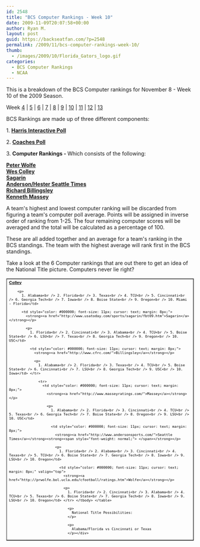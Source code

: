 ```yaml
---
id: 2548
title: "BCS Computer Rankings - Week 10"
date: 2009-11-09T20:07:58+00:00
author: Ryan M.
layout: post
guid: https://backseatfan.com/?p=2548
permalink: /2009/11/bcs-computer-rankings-week-10/
thumb:
  - /images/2009/10/Florida_Gators_logo.gif
categories:
  - BCS Computer Rankings
  - NCAA
---
```


<div class="entry">
  <p>
    This is a breakdown of the BCS Computer rankings for November 8 - Week 10 of the 2009 Season.
  </p>

  <p>
    Week <a href="https://backseatfan.com/index.php/2009/10/bcs-computer-rankings">4</a> | <a href="https://backseatfan.com/index.php/2009/10/bcs-computer-rankings-week-5/">5</a> | <a href="https://backseatfan.com/index.php/2009/10/bcs-computer-rankings-week-6/">6</a> | <a href="https://backseatfan.com/index.php/2009/10/bcs-computer-rankings-week-7/">7</a> | <a href="https://backseatfan.com/index.php/2009/10/bcs-computer-rankings-week-8">8</a> | <a href="https://backseatfan.com/index.php/2009/11/bcs-computer-rankings-week-9/ ">9</a> | <a href="https://backseatfan.com/index.php/2009/11/bcs-computer-rankings-week-10/">10</a> | <a href="https://backseatfan.com/index.php/2009/11/bcs-computer-rankings-week-11/">11</a> | <a href="https://backseatfan.com/index.php/2009/11/bcs-computer-rankings-week-12/">12</a> | <a href="https://backseatfan.com/index.php/2009/11/bcs-computer-rankings-week-13/">13</a>
  </p>

  <p>
    BCS Rankings are made up of three different components:
  </p>

  <p>
    1. <strong><a href="http://espn.go.com/college-football/rankings/_/poll/5">Harris Interactive Poll</a></strong>
  </p>

  <p>
    2. <strong><a href="http://espn.go.com/college-football/rankings/_/poll/2">Coaches Poll</a></strong>
  </p>

  <p>
    3. <strong>Computer Rankings - </strong>Which consists of the following:
  </p>

  <p>
    <strong><a href="http://prwolfe.bol.ucla.edu/cfootball/ratings.htm">Peter Wolfe</a></strong><br /> <a href="http://www.colleyrankings.com/"><strong>Wes Colley</strong></a><br /> <strong><a href="http://www.usatoday.com/sports/sagarin/fbt09.htm">Sagarin</a></strong><br /> <strong><a href="http://www.andersonsports.com/">Anderson/Hester Seattle Times</a></strong><br /> <strong><a href="http://www.cfrc.com/">Richard Billingsley</a></strong><br /> <strong><a href="http://www.masseyratings.com/">Kenneth Massey</a></strong>
  </p>

  <p>
    A team's highest and lowest computer ranking will be discarded from figuring a team's computer poll average. Points will be assigned in inverse order of ranking from 1-25. The four remaining computer scores will be averaged and the total will be calculated as a percentage of 100.
  </p>

  <p>
    These are all added together and an average for a team's ranking in the BCS standings. The team with the highest average will rank first in the BCS standings.
  </p>

  <p>
    Take a look at the 6 Computer rankings that are out there to get an idea of the National Title picture. Computers never lie right?
  </p>

  <table style="cursor: default;" border="1" cellspacing="0" cellpadding="4">
    <tr>
      <td style="color: #000000; font-size: 11px; cursor: text; margin: 8px;">
        <strong><a href="http://www.colleyrankings.com/">Colley</a></strong></p>

        <p>
          1. Alabama<br /> 2. Florida<br /> 3. Texas<br /> 4. TCU<br /> 5. Cincinnati<br /> 6. Georgia Tech<br /> 7. Iowa<br /> 8. Boise State<br /> 9. Oregon<br /> 10. Miami - Florida</td>

          <td style="color: #000000; font-size: 11px; cursor: text; margin: 8px;">
            <strong><a href="http://www.usatoday.com/sports/sagarin/fbt09.htm">Sagarin</a></strong></p>

            <p>
              1. Florida<br /> 2. Cincinnati<br /> 3. Alabama<br /> 4. TCU<br /> 5. Boise State<br /> 6. LSU<br /> 7. Texas<br /> 8. Georgia Tech<br /> 9. Oregon<br /> 10. USC</td>

              <td style="color: #000000; font-size: 11px; cursor: text; margin: 8px;">
                <strong><a href="http://www.cfrc.com/">Billingsley</a></strong></p>

                <p>
                  1. Alabama<br /> 2. Florida<br /> 3. Texas<br /> 4. TCU<br /> 5. Boise State<br /> 6. Cincinnati<br /> 7. LSU<br /> 8. Georgia Tech<br /> 9. USC<br /> 10. Iowa</td> </tr>

                  <tr>
                    <td style="color: #000000; font-size: 11px; cursor: text; margin: 8px;">
                      <strong><a href="http://www.masseyratings.com/">Massey</a></strong></p>

                      <p>
                        1. Alabama<br /> 2. Florida<br /> 3. Cincinnati<br /> 4. TCU<br /> 5. Texas<br /> 6. Georgia Tech<br /> 7. Boise State<br /> 8. Oregon<br /> 9. LSU<br /> 10. USC</td>

                        <td style="color: #000000; font-size: 11px; cursor: text; margin: 8px;">
                          <strong><a href="http://www.andersonsports.com/">Seattle Times</a></strong><strong><span style="font-weight: normal;"> </span></strong></p>

                          <p>
                            1. Florida<br /> 2. Alabama<br /> 3. Cincinnati<br /> 4. Texas<br /> 5. TCU<br /> 6. Boise State<br /> 7. Georgia Tech<br /> 8. Iowa<br /> 9. LSU<br /> 10. Oregon</td>

                            <td style="color: #000000; font-size: 11px; cursor: text; margin: 8px;" valign="top">
                              <strong><a href="http://prwolfe.bol.ucla.edu/cfootball/ratings.htm">Wolfe</a></strong></p>

                              <p>
                                1. Florida<br /> 2. Cincinnati<br /> 3. Alabama<br /> 4. TCU<br /> 5. Texas<br /> 6. Boise State<br /> 7. Georgia Tech<br /> 8. Iowa<br /> 9. LSU<br /> 10. Oregon</td> </tr> </tbody> </table>

                                <p>
                                  National Title Possibilities:
                                </p>

                                <p>
                                  Alabama/Florida vs Cincinnati or Texas
                                </p></div>
